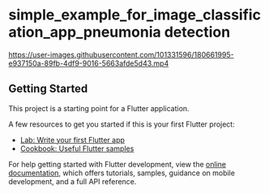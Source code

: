 # simple_example_for_image_classification_app_pneumonia detection

https://user-images.githubusercontent.com/101331596/180661995-e937150a-89fb-4df9-9016-5663afde5d43.mp4

## Getting Started

This project is a starting point for a Flutter application.

A few resources to get you started if this is your first Flutter project:

- [Lab: Write your first Flutter app](https://docs.flutter.dev/get-started/codelab)
- [Cookbook: Useful Flutter samples](https://docs.flutter.dev/cookbook)

For help getting started with Flutter development, view the
[online documentation](https://docs.flutter.dev/), which offers tutorials,
samples, guidance on mobile development, and a full API reference.




